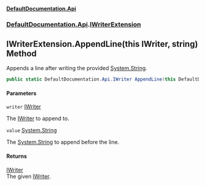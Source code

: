 #### [DefaultDocumentation.Api](index.md 'index')
### [DefaultDocumentation.Api](index.md#DefaultDocumentation.Api 'DefaultDocumentation.Api').[IWriterExtension](IWriterExtension.md 'DefaultDocumentation.Api.IWriterExtension')

## IWriterExtension.AppendLine(this IWriter, string) Method

Appends a line after writing the provided [System.String](https_//docs.microsoft.com/en-us/dotnet/api/System.String 'System.String').

```csharp
public static DefaultDocumentation.Api.IWriter AppendLine(this DefaultDocumentation.Api.IWriter writer, string value);
```
#### Parameters

<a name='DefaultDocumentation.Api.IWriterExtension.AppendLine(thisDefaultDocumentation.Api.IWriter,string).writer'></a>

`writer` [IWriter](IWriter.md 'DefaultDocumentation.Api.IWriter')

The [IWriter](IWriter.md 'DefaultDocumentation.Api.IWriter') to append to.

<a name='DefaultDocumentation.Api.IWriterExtension.AppendLine(thisDefaultDocumentation.Api.IWriter,string).value'></a>

`value` [System.String](https_//docs.microsoft.com/en-us/dotnet/api/System.String 'System.String')

The [System.String](https_//docs.microsoft.com/en-us/dotnet/api/System.String 'System.String') to append before the line.

#### Returns
[IWriter](IWriter.md 'DefaultDocumentation.Api.IWriter')  
The given [IWriter](IWriter.md 'DefaultDocumentation.Api.IWriter').